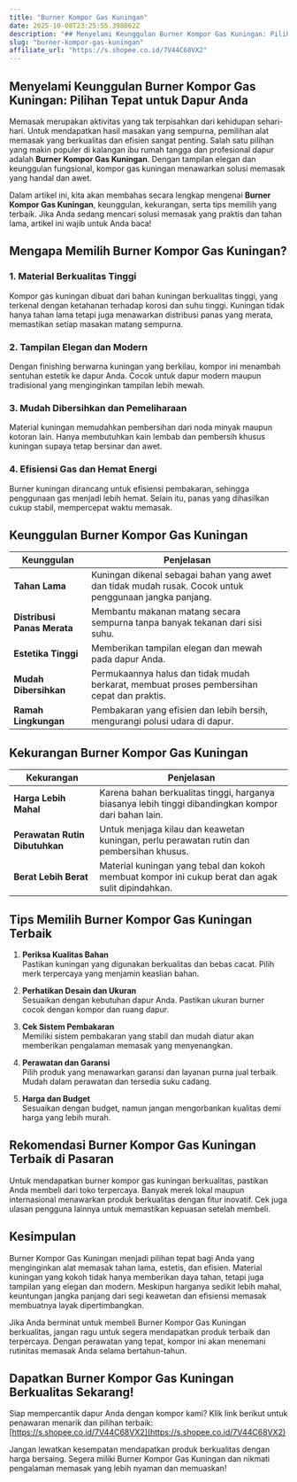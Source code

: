 ```yaml
---
title: "Burner Kompor Gas Kuningan"
date: 2025-10-08T23:25:55.398062Z
description: "## Menyelami Keunggulan Burner Kompor Gas Kuningan: Pilihan Tepat untuk Dapur Anda..."
slug: "burner-kompor-gas-kuningan"
affiliate_url: "https://s.shopee.co.id/7V44C68VX2"
---
```

## Menyelami Keunggulan Burner Kompor Gas Kuningan: Pilihan Tepat untuk Dapur Anda

Memasak merupakan aktivitas yang tak terpisahkan dari kehidupan sehari-hari. Untuk mendapatkan hasil masakan yang sempurna, pemilihan alat memasak yang berkualitas dan efisien sangat penting. Salah satu pilihan yang makin populer di kalangan ibu rumah tangga dan profesional dapur adalah **Burner Kompor Gas Kuningan**. Dengan tampilan elegan dan keunggulan fungsional, kompor gas kuningan menawarkan solusi memasak yang handal dan awet.

Dalam artikel ini, kita akan membahas secara lengkap mengenai **Burner Kompor Gas Kuningan**, keunggulan, kekurangan, serta tips memilih yang terbaik. Jika Anda sedang mencari solusi memasak yang praktis dan tahan lama, artikel ini wajib untuk Anda baca!

## Mengapa Memilih Burner Kompor Gas Kuningan?

### 1. Material Berkualitas Tinggi
Kompor gas kuningan dibuat dari bahan kuningan berkualitas tinggi, yang terkenal dengan ketahanan terhadap korosi dan suhu tinggi. Kuningan tidak hanya tahan lama tetapi juga menawarkan distribusi panas yang merata, memastikan setiap masakan matang sempurna.

### 2. Tampilan Elegan dan Modern
Dengan finishing berwarna kuningan yang berkilau, kompor ini menambah sentuhan estetik ke dapur Anda. Cocok untuk dapur modern maupun tradisional yang menginginkan tampilan lebih mewah.

### 3. Mudah Dibersihkan dan Pemeliharaan
Material kuningan memudahkan pembersihan dari noda minyak maupun kotoran lain. Hanya membutuhkan kain lembab dan pembersih khusus kuningan supaya tetap bersinar dan awet.

### 4. Efisiensi Gas dan Hemat Energi
Burner kuningan dirancang untuk efisiensi pembakaran, sehingga penggunaan gas menjadi lebih hemat. Selain itu, panas yang dihasilkan cukup stabil, mempercepat waktu memasak.

## Keunggulan Burner Kompor Gas Kuningan

| Keunggulan | Penjelasan |
|--------------|--------------------------------------------------|
| **Tahan Lama** | Kuningan dikenal sebagai bahan yang awet dan tidak mudah rusak. Cocok untuk penggunaan jangka panjang. |
| **Distribusi Panas Merata** | Membantu makanan matang secara sempurna tanpa banyak tekanan dari sisi suhu. |
| **Estetika Tinggi** | Memberikan tampilan elegan dan mewah pada dapur Anda. |
| **Mudah Dibersihkan** | Permukaannya halus dan tidak mudah berkarat, membuat proses pembersihan cepat dan praktis. |
| **Ramah Lingkungan** | Pembakaran yang efisien dan lebih bersih, mengurangi polusi udara di dapur. |

## Kekurangan Burner Kompor Gas Kuningan

| Kekurangan | Penjelasan |
|--------------|--------------------------------------------------|
| **Harga Lebih Mahal** | Karena bahan berkualitas tinggi, harganya biasanya lebih tinggi dibandingkan kompor dari bahan lain. |
| **Perawatan Rutin Dibutuhkan** | Untuk menjaga kilau dan keawetan kuningan, perlu perawatan rutin dan pembersihan khusus. |
| **Berat Lebih Berat** | Material kuningan yang tebal dan kokoh membuat kompor ini cukup berat dan agak sulit dipindahkan. |

## Tips Memilih Burner Kompor Gas Kuningan Terbaik

1. **Periksa Kualitas Bahan**  
Pastikan kuningan yang digunakan berkualitas dan bebas cacat. Pilih merk terpercaya yang menjamin keaslian bahan.

2. **Perhatikan Desain dan Ukuran**  
Sesuaikan dengan kebutuhan dapur Anda. Pastikan ukuran burner cocok dengan kompor dan ruang dapur.

3. **Cek Sistem Pembakaran**  
Memiliki sistem pembakaran yang stabil dan mudah diatur akan memberikan pengalaman memasak yang menyenangkan.

4. **Perawatan dan Garansi**  
Pilih produk yang menawarkan garansi dan layanan purna jual terbaik. Mudah dalam perawatan dan tersedia suku cadang.

5. **Harga dan Budget**  
Sesuaikan dengan budget, namun jangan mengorbankan kualitas demi harga yang lebih murah.

## Rekomendasi Burner Kompor Gas Kuningan Terbaik di Pasaran

Untuk mendapatkan burner kompor gas kuningan berkualitas, pastikan Anda membeli dari toko terpercaya. Banyak merek lokal maupun internasional menawarkan produk berkualitas dengan fitur inovatif. Cek juga ulasan pengguna lainnya untuk memastikan kepuasan setelah membeli.

## Kesimpulan

Burner Kompor Gas Kuningan menjadi pilihan tepat bagi Anda yang menginginkan alat memasak tahan lama, estetis, dan efisien. Material kuningan yang kokoh tidak hanya memberikan daya tahan, tetapi juga tampilan yang elegan dan modern. Meskipun harganya sedikit lebih mahal, keuntungan jangka panjang dari segi keawetan dan efisiensi memasak membuatnya layak dipertimbangkan.

Jika Anda berminat untuk membeli Burner Kompor Gas Kuningan berkualitas, jangan ragu untuk segera mendapatkan produk terbaik dan terpercaya. Dengan perawatan yang tepat, kompor ini akan menemani rutinitas memasak Anda selama bertahun-tahun.

## Dapatkan Burner Kompor Gas Kuningan Berkualitas Sekarang!

Siap mempercantik dapur Anda dengan kompor kami? Klik link berikut untuk penawaran menarik dan pilihan terbaik: [https://s.shopee.co.id/7V44C68VX2](https://s.shopee.co.id/7V44C68VX2)

Jangan lewatkan kesempatan mendapatkan produk berkualitas dengan harga bersaing. Segera miliki Burner Kompor Gas Kuningan dan nikmati pengalaman memasak yang lebih nyaman dan memuaskan!